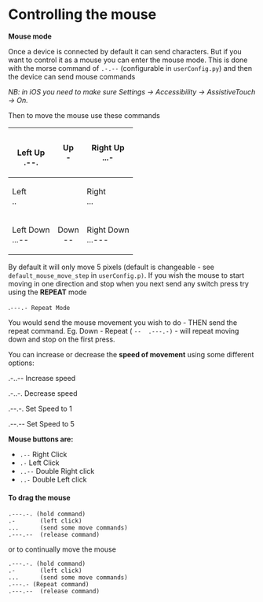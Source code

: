 # Controlling the mouse



**Mouse mode**

Once a device is connected by default it can send characters. But if you want to control it as a mouse you can enter the mouse mode. This is done with the morse command of `.-.--` (configurable in `userConfig.py`) and then the device can send mouse commands

_NB: in iOS you need to make sure Settings -> Accessibility -> AssistiveTouch -> On._

Then to move the mouse use these commands

| <p><br>Left Up<br>.--.</p> |   <p>Up<br>-</p>  | <p>Right Up<br>...-</p>     |
| -------------------------- | :---------------: | --------------------------- |
| <p>Left<br>..</p>          |                   | <p>Right<br>...</p>         |
| <p>Left Down<br>...--</p>  | <p>Down<br>--</p> | <p>Right Down<br>...---</p> |

By default it will only move 5 pixels (default is changeable - see `default_mouse_move_step` in `userConfig.p)`. If you wish the mouse to start moving in one direction and stop when you next send any switch press try using the **REPEAT** mode

.`---.- Repeat Mode`

You would send the mouse movement you wish to do - THEN send the repeat command. Eg. Down - Repeat ( `--  .---.-)` - will repeat moving down and stop on the first press.&#x20;

You can increase or decrease the **speed of movement** using some different options:&#x20;

.-..-- Increase speed

.-..-. Decrease speed

.--.-. Set Speed to 1

.--.-- Set Speed to 5

**Mouse buttons are:**

* `.--` Right Click
* `.-` Left Click
* `..--` Double Right click
* `..-` Double Left click

#### To drag the mouse

`.---.-. (hold command)` \
`.-       (left click)` \
`...      (send some move commands)` \
`.---.--  (release command)`

or to continually move the mouse&#x20;

`.---.-. (hold command)` \
`.-       (left click)` \
`...      (send some move commands)`\
`.---.- (Repeat command)`\
`.---.--  (release command)`
